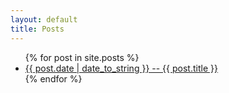 ```yaml
---
layout: default
title: Posts
---
```


<ul>
    {% for post in site.posts %}
    <li><a href="{{ post.url }}">{{ post.date | date_to_string }} -- {{ post.title }}</a></li>
    {% endfor %}
</ul>